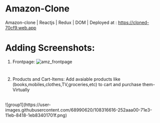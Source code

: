 # Amazon-Clone
Amazon-clone | Reactjs | Redux | DOM | Deployed at : https://cloned-70cf9.web.app


# Adding Screenshots: 
1. Frontpage:
![amz_frontpage](https://user-images.githubusercontent.com/68990620/108316275-b6e5e780-71e2-11eb-89b5-5f37ef0dc16d.png)

#
2. Products and Cart-Items:
Add avaiable products like (books,mobiles,clothes,TV,groceries,etc) to cart and purchase them- Virtually
<br>
![group1](https://user-images.githubusercontent.com/68990620/108316616-252aaa00-71e3-11eb-8418-1eb83401701f.png)
